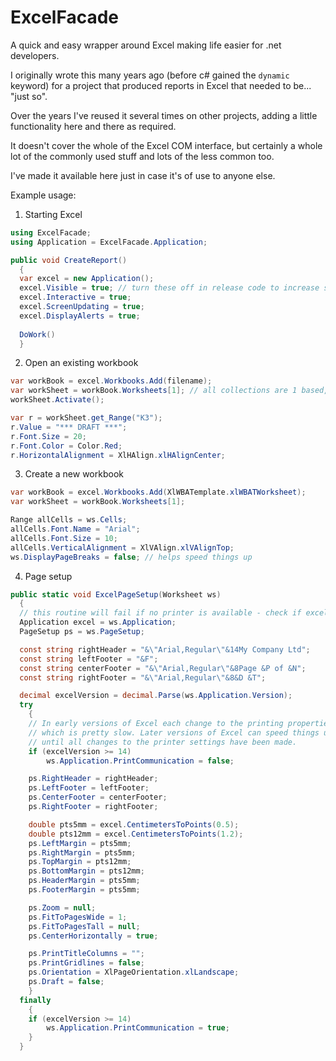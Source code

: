 # ExcelFacade
A quick and easy wrapper around Excel making life easier for .net developers.

I originally wrote this many years ago (before c# gained the `dynamic` keyword) for a project that 
produced reports in Excel that needed to be... "just so".

Over the years I've reused it several times on other projects, adding a little functionality here and there as required.

It doesn't cover the whole of the Excel COM interface, but certainly a whole lot of the commonly used stuff and lots of the less common too.

I've made it available here just in case it's of use to anyone else.

Example usage:

1. Starting Excel

``` c#
using ExcelFacade;
using Application = ExcelFacade.Application;

public void CreateReport()
  {
  var excel = new Application();
  excel.Visible = true; // turn these off in release code to increase speed
  excel.Interactive = true;
  excel.ScreenUpdating = true;
  excel.DisplayAlerts = true;
    
  DoWork()
  }
```

2. Open an existing workbook

``` c#
var workBook = excel.Workbooks.Add(filename);
var workSheet = workBook.Worksheets[1]; // all collections are 1 based, which is not the usual c# way
workSheet.Activate();

var r = workSheet.get_Range("K3");
r.Value = "*** DRAFT ***";
r.Font.Size = 20;
r.Font.Color = Color.Red;
r.HorizontalAlignment = XlHAlign.xlHAlignCenter;
```

3. Create a new workbook

``` c#
var workBook = excel.Workbooks.Add(XlWBATemplate.xlWBATWorksheet);
var workSheet = workBook.Worksheets[1];

Range allCells = ws.Cells;
allCells.Font.Name = "Arial";
allCells.Font.Size = 10;
allCells.VerticalAlignment = XlVAlign.xlVAlignTop;
ws.DisplayPageBreaks = false; // helps speed things up
```

4. Page setup
``` c#
public static void ExcelPageSetup(Worksheet ws)
  {
  // this routine will fail if no printer is available - check if excel.ActivePrinter.StartsWith("unknown") to avoid an exception
  Application excel = ws.Application;
  PageSetup ps = ws.PageSetup;

  const string rightHeader = "&\"Arial,Regular\"&14My Company Ltd";
  const string leftFooter = "&F";
  const string centerFooter = "&\"Arial,Regular\"&8Page &P of &N";
  const string rightFooter = "&\"Arial,Regular\"&8&D &T";

  decimal excelVersion = decimal.Parse(ws.Application.Version);
  try
    {
    // In early versions of Excel each change to the printing properties results in a conversation with the printer
    // which is pretty slow. Later versions of Excel can speed things up by turning of PrintCommunication
    // until all changes to the printer settings have been made.
    if (excelVersion >= 14)
        ws.Application.PrintCommunication = false;

    ps.RightHeader = rightHeader;
    ps.LeftFooter = leftFooter;
    ps.CenterFooter = centerFooter;
    ps.RightFooter = rightFooter;

    double pts5mm = excel.CentimetersToPoints(0.5);
    double pts12mm = excel.CentimetersToPoints(1.2);
    ps.LeftMargin = pts5mm;
    ps.RightMargin = pts5mm;
    ps.TopMargin = pts12mm;
    ps.BottomMargin = pts12mm;
    ps.HeaderMargin = pts5mm;
    ps.FooterMargin = pts5mm;

    ps.Zoom = null;
    ps.FitToPagesWide = 1;
    ps.FitToPagesTall = null;
    ps.CenterHorizontally = true;

    ps.PrintTitleColumns = "";
    ps.PrintGridlines = false;
    ps.Orientation = XlPageOrientation.xlLandscape;
    ps.Draft = false;
    }
  finally
    {
    if (excelVersion >= 14)
        ws.Application.PrintCommunication = true;
    }
  }


